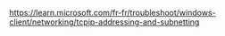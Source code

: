 https://learn.microsoft.com/fr-fr/troubleshoot/windows-client/networking/tcpip-addressing-and-subnetting

